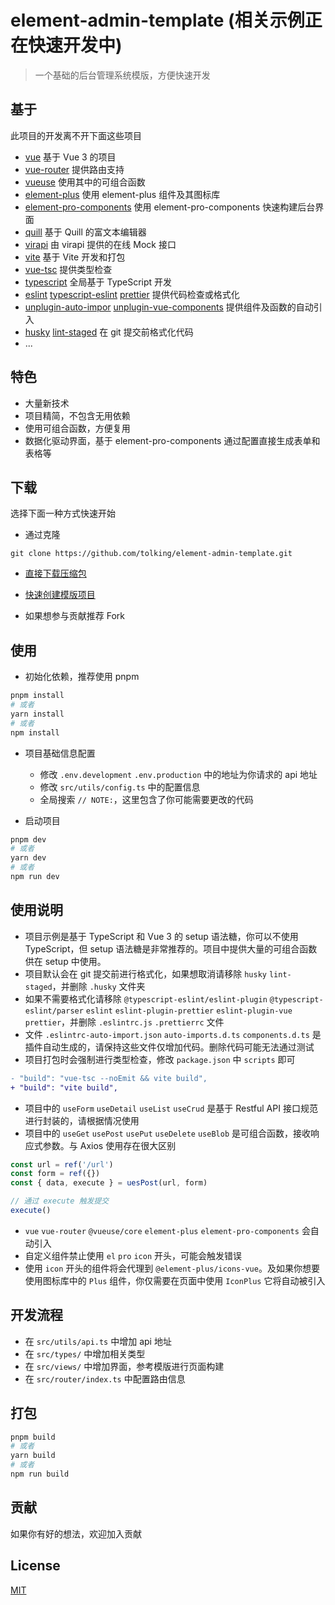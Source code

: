 # element-admin-template (相关示例正在快速开发中)

> 一个基础的后台管理系统模版，方便快速开发

## 基于

此项目的开发离不开下面这些项目

- [vue](https://github.com/vuejs/core) 基于 Vue 3 的项目
- [vue-router](https://github.com/vuejs/router) 提供路由支持
- [vueuse](https://github.com/vueuse/vueuse) 使用其中的可组合函数
- [element-plus](https://github.com/element-plus/element-plus) 使用 element-plus 组件及其图标库
- [element-pro-components](https://github.com/tolking/element-pro-components) 使用 element-pro-components 快速构建后台界面
- [quill](https://github.com/quilljs/quill) 基于 Quill 的富文本编辑器
- [virapi](https://virapi.com) 由 virapi 提供的在线 Mock 接口
- [vite](https://github.com/vitejs/vite) 基于 Vite 开发和打包
- [vue-tsc](https://github.com/johnsoncodehk/volar) 提供类型检查
- [typescript](https://github.com/Microsoft/TypeScript) 全局基于 TypeScript 开发
- [eslint](https://github.com/eslint/eslint) [typescript-eslint](https://github.com/typescript-eslint/typescript-eslint) [prettier](https://github.com/prettier/prettier) 提供代码检查或格式化
- [unplugin-auto-impor](https://github.com/antfu/unplugin-auto-import) [unplugin-vue-components](https://github.com/antfu/unplugin-vue-components) 提供组件及函数的自动引入
- [husky](https://github.com/typicode/husky) [lint-staged](https://github.com/okonet/lint-staged) 在 git 提交前格式化代码
- ...

## 特色

- 大量新技术
- 项目精简，不包含无用依赖
- 使用可组合函数，方便复用
- 数据化驱动界面，基于 element-pro-components 通过配置直接生成表单和表格等

## 下载

选择下面一种方式快速开始

- 通过克隆

```
git clone https://github.com/tolking/element-admin-template.git
```

- [直接下载压缩包](https://github.com/tolking/element-admin-template/archive/refs/heads/main.zip)

- [快速创建模版项目](https://github.com/tolking/element-admin-template/generate)

- 如果想参与贡献推荐 Fork

## 使用

- 初始化依赖，推荐使用 pnpm

```sh
pnpm install
# 或者
yarn install
# 或者
npm install
```

- 项目基础信息配置

  - 修改 `.env.development` `.env.production` 中的地址为你请求的 api 地址
  - 修改 `src/utils/config.ts` 中的配置信息
  - 全局搜索 `// NOTE:`，这里包含了你可能需要更改的代码

- 启动项目

```sh
pnpm dev
# 或者
yarn dev
# 或者
npm run dev
```

## 使用说明

- 项目示例是基于 TypeScript 和 Vue 3 的 setup 语法糖，你可以不使用 TypeScript，但 setup 语法糖是非常推荐的。项目中提供大量的可组合函数供在 setup 中使用。
- 项目默认会在 git 提交前进行格式化，如果想取消请移除 `husky` `lint-staged`，并删除 `.husky` 文件夹
- 如果不需要格式化请移除 `@typescript-eslint/eslint-plugin` `@typescript-eslint/parser` `eslint` `eslint-plugin-prettier` `eslint-plugin-vue` `prettier`，并删除 `.eslintrc.js` `.prettierrc` 文件
- 文件 `.eslintrc-auto-import.json` `auto-imports.d.ts` `components.d.ts` 是插件自动生成的，请保持这些文件仅增加代码。删除代码可能无法通过测试
- 项目打包时会强制进行类型检查，修改 `package.json` 中 `scripts` 即可

```diff
- "build": "vue-tsc --noEmit && vite build",
+ "build": "vite build",
```

- 项目中的 `useForm` `useDetail` `useList` `useCrud` 是基于 Restful API 接口规范进行封装的，请根据情况使用
- 项目中的 `useGet` `usePost` `usePut` `useDelete` `useBlob` 是可组合函数，接收响应式参数。与 Axios 使用存在很大区别

```ts
const url = ref('/url')
const form = ref({})
const { data, execute } = uesPost(url, form)

// 通过 execute 触发提交
execute()
```

- `vue` `vue-router` `@vueuse/core` `element-plus` `element-pro-components` 会自动引入
- 自定义组件禁止使用 `el` `pro` `icon` 开头，可能会触发错误
- 使用 `icon` 开头的组件将会代理到 `@element-plus/icons-vue`。及如果你想要使用图标库中的 `Plus` 组件，你仅需要在页面中使用 `IconPlus` 它将自动被引入

## 开发流程

- 在 `src/utils/api.ts` 中增加 api 地址
- 在 `src/types/` 中增加相关类型
- 在 `src/views/` 中增加界面，参考模版进行页面构建
- 在 `src/router/index.ts` 中配置路由信息

## 打包

```sh
pnpm build
# 或者
yarn build
# 或者
npm run build
```

## 贡献

如果你有好的想法，欢迎加入贡献

## License

[MIT](http://opensource.org/licenses/MIT)
